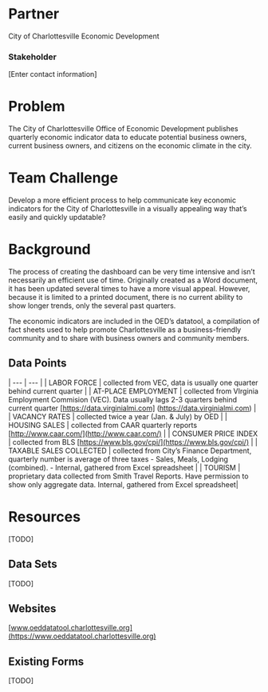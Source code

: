 # Partner
City of Charlottesville
Economic Development

### Stakeholder
[Enter contact information]

# Problem
The City of Charlottesville Office of Economic Development publishes quarterly economic indicator data to educate potential business owners, current business owners, and citizens on the economic climate in the city.

# Team Challenge
Develop a more efficient process to help communicate key economic indicators for the City of Charlottesville in a visually appealing way that’s easily and quickly updatable?

# Background
The process of creating the dashboard can be very time intensive and isn’t necessarily an efficient use of time. Originally created as a Word document, it has been updated several times to have a more visual appeal. However, because it is limited to a printed document, there is no current ability to show longer trends, only the several past quarters. 

The economic indicators are included in the OED’s datatool, a compilation of fact sheets used to help promote Charlottesville as a business-friendly community and to share with business owners and community members. 

## Data Points
| --- | --- |
| LABOR FORCE | collected from VEC, data is usually one quarter behind current quarter |
| AT-PLACE EMPLOYMENT | collected from VIrginia Employment Commision (VEC). Data usually lags 2-3 quarters behind current quarter [https://data.virginialmi.com] (https://data.virginialmi.com) |
| VACANCY RATES | collected twice a year (Jan. & July) by OED |
| HOUSING SALES | collected from CAAR quarterly reports [http://www.caar.com/](http://www.caar.com/) |
| CONSUMER PRICE INDEX | collected from BLS [https://www.bls.gov/cpi/](https://www.bls.gov/cpi/) |
| TAXABLE SALES COLLECTED | collected from City’s Finance Department, quarterly number is average of three taxes - Sales, Meals, Lodging (combined). - Internal, gathered from Excel spreadsheet |
| TOURISM | proprietary data collected from Smith Travel Reports. Have permission to show only aggregate data. Internal, gathered from Excel spreadsheet|


# Resources
[TODO]

## Data Sets
[TODO]

## Websites
[www.oeddatatool.charlottesville.org](https://www.oeddatatool.charlottesville.org)

## Existing Forms
[TODO]
